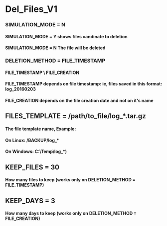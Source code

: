 # Del_Files_V1

### SIMULATION_MODE = N
#### SIMULATION_MODE = Y shows files candinate to deletion
#### SIMULATION_MODE = N The file will be deleted

### DELETION_METHOD = FILE_TIMESTAMP
#### FILE_TIMESTAMP \ FILE_CREATION
#### FILE_TIMESTAMP depends on file timestamp: ie, files saved in this format: log_20160203
#### FILE_CREATION depends on the file creation date and not on it's name

## FILES_TEMPLATE = /path/to_file/log_*.tar.gz
#### The file template name, Example:
#### On Linux: /BACKUP/log_*
#### On Windows: C:\\Temp\\log_*)

## KEEP_FILES = 30
#### How many files to keep (works only on DELETION_METHOD = FILE_TIMESTAMP)

## KEEP_DAYS = 3
#### How many days to keep (works only on DELETION_METHOD = FILE_CREATION)

